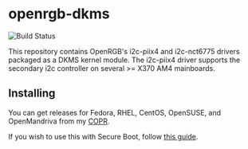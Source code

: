 # openrgb-dkms
![Build Status](https://copr.fedorainfracloud.org/coprs/kylegospo/openrgb-dkms/package/openrgb-dkms/status_image/last_build.png?)

This repository contains OpenRGB's i2c-piix4 and i2c-nct6775 drivers packaged as a DKMS kernel module. The i2c-piix4 driver supports the secondary i2c controller on several >= X370 AM4 mainboards.

## Installing

You can get releases for Fedora, RHEL, CentOS, OpenSUSE, and OpenMandriva from my [COPR](https://copr.fedorainfracloud.org/coprs/kylegospo/openrgb-dkms/).

If you wish to use this with Secure Boot, follow [this guide](https://gist.github.com/KyleGospo/9adbe078d1d7f160ae43c091df98f773).